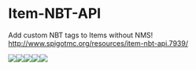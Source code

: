 # Item-NBT-API
Add custom NBT tags to Items without NMS!
http://www.spigotmc.org/resources/item-nbt-api.7939/

[![](https://travis-ci.org/tr7zw/Item-NBT-API.svg?branch=master)](https://travis-ci.org/tr7zw/Item-NBT-API)[![](https://jitpack.io/v/tr7zw/Item-NBT-API.svg)](https://jitpack.io/#tr7zw/Item-NBT-API)[![](https://sonarcloud.io/api/project_badges/measure?project=de.tr7zw%3Aitem-nbt-parent&metric=alert_status)](https://sonarcloud.io/dashboard?id=de.tr7zw%3Aitem-nbt-parent)[![](https://sonarcloud.io/api/project_badges/measure?project=de.tr7zw%3Aitem-nbt-parent&metric=duplicated_lines_density)](https://sonarcloud.io/dashboard?id=de.tr7zw%3Aitem-nbt-parent)[![](https://sonarcloud.io/api/project_badges/measure?project=de.tr7zw%3Aitem-nbt-parent&metric=sqale_rating)](https://sonarcloud.io/dashboard?id=de.tr7zw%3Aitem-nbt-parent)

